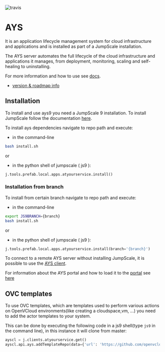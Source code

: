 ![travis](https://travis-ci.org/Jumpscale/ays9.svg?branch=master)

# AYS

It is an application lifecycle management system for cloud infrastructure and applications and is installed as part of a JumpScale installation.

The AYS server automates the full lifecycle of the cloud infrastructure and applications it manages, from deployment, monitoring, scaling and self-healing to uninstalling.

For more information and how to use see [docs](docs/AYS-Introduction.md).

- [version & roadmap info](https://github.com/Jumpscale/home/blob/master/README.md)

## Installation
To install and use ays9 you need a JumpScale 9 installation. To install JumpScale follow the documentation [here](https://github.com/Jumpscale/bash/blob/master/README.md).

To install ays dependencies navigate to repo path and execute:
 - in the command-line
```bash
bash install.sh
```
or
 -  in the python shell of jumpscale ( js9 ):
```python
j.tools.prefab.local.apps.atyourservice.install()
```
### Installation from branch
To install from certain branch navigate to repo path and execute:
 - in the command-line
```bash
export JS9BRANCH={branch}
bash install.sh
```
or
 -  in the python shell of jumpscale ( js9 ):
```python
j.tools.prefab.local.apps.atyourservice.install(branch='{branch}')
```


To connect to a remote AYS server without installing JumpScale, it is possible to use the [AYS client](docs/gettingstarted/python.md).

For information about the AYS portal and how to load it to the [portal](https://github.com/Jumpscale/portal9) see [here](docs/AYS-Portal)

## OVC templates

To use OVC templates, which are templates used to perform various actions on OpenVCloud environments(like creating a cloudspace,vm, ...) you need to add the actor templates to your system.

This can be done by executing the following code in a js9 shell(type `js9` in the command line), in this instance it will clone from master:

```python
ayscl = j.clients.atyourservice.get()
ayscl.api.ays.addTemplateRepo(data={'url': 'https://github.com/openvcloud/ays_templates','branch': 'master'})

```

